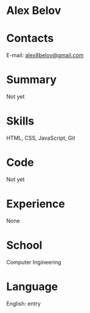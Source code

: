 # Alex Belov
# Contacts
E-mail: alex8belov@gmail.com
# Summary
Not yet
# Skills
HTML, CSS, JavaScript, Git
# Code
Not yet
# Experience
None
# School
Computer Ingineering
# Language
English: entry